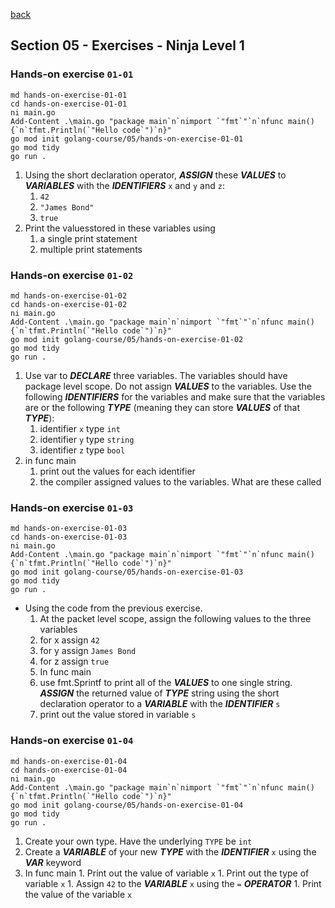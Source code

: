 [back](../LOCAL_NOTES.md)

## Section 05 - Exercises - Ninja Level 1
### Hands-on exercise `01-01`
```
md hands-on-exercise-01-01
cd hands-on-exercise-01-01
ni main.go
Add-Content .\main.go "package main`n`nimport `"fmt`"`n`nfunc main() {`n`tfmt.Println(`"Hello code`")`n}"
go mod init golang-course/05/hands-on-exercise-01-01
go mod tidy
go run .
```
  1. Using the short declaration operator, ***ASSIGN*** these ***VALUES*** to ***VARIABLES*** with the ***IDENTIFIERS*** `x` and `y` and `z`:
      1. `42`
      1. `"James Bond"`
      1. `true`
  1. Print the valuesstored in these variables using
      1. a single print statement
      1. multiple print statements 
### Hands-on exercise `01-02`
```
md hands-on-exercise-01-02
cd hands-on-exercise-01-02
ni main.go
Add-Content .\main.go "package main`n`nimport `"fmt`"`n`nfunc main() {`n`tfmt.Println(`"Hello code`")`n}"
go mod init golang-course/05/hands-on-exercise-01-02
go mod tidy
go run .
```
  1. Use var to ***DECLARE*** three variables. The variables should have package level scope. Do not assign ***VALUES*** to the variables. Use the following ***IDENTIFIERS*** for the variables and make sure that the variables are or the following ***TYPE*** (meaning they can store ***VALUES*** of that ***TYPE***):
      1. identifier `x` type `int`
      1. identifier `y` type `string`
      1. identifier `z` type `bool`
  1. in func main
      1. print out the values for each identifier
      1. the compiler assigned values to the variables. What are these called
### Hands-on exercise `01-03`
```
md hands-on-exercise-01-03
cd hands-on-exercise-01-03
ni main.go
Add-Content .\main.go "package main`n`nimport `"fmt`"`n`nfunc main() {`n`tfmt.Println(`"Hello code`")`n}"
go mod init golang-course/05/hands-on-exercise-01-03
go mod tidy
go run .
```
- Using the code from the previous exercise. 
  1. At the packet level scope, assign the following values to the three variables
    1. for x assign `42`
    1. for y assign `James Bond`
    1. for z assign `true`
  1. In func main
    1. use fmt.Sprintf to print all of the ***VALUES*** to one single string. ***ASSIGN*** the returned value of ***TYPE*** string using the short declaration operator to a ***VARIABLE*** with the ***IDENTIFIER*** `s`
    1. print out the value stored in variable `s`
### Hands-on exercise `01-04`
```
md hands-on-exercise-01-04
cd hands-on-exercise-01-04
ni main.go
Add-Content .\main.go "package main`n`nimport `"fmt`"`n`nfunc main() {`n`tfmt.Println(`"Hello code`")`n}"
go mod init golang-course/05/hands-on-exercise-01-04
go mod tidy
go run .
```
  1. Create your own type. Have the underlying `TYPE` be `int`
  1. Create a ***VARIABLE*** of your new ***TYPE*** with the ***IDENTIFIER*** `x` using the ***VAR*** keyword
  1. In func main
    1. Print out the value of variable `x`
    1. Print out the type of variable `x`
    1. Assign `42` to the ***VARIABLE*** `x` using the `=` ***OPERATOR***
    1. Print the value of the variable `x`
